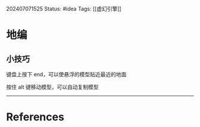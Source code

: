 202407071525
Status: #idea
Tags: [[虚幻引擎]]
# 地编

## 小技巧
键盘上按下 end，可以使悬浮的模型贴近最近的地面

按住 alt 键移动模型，可以自动复制模型

---
# References